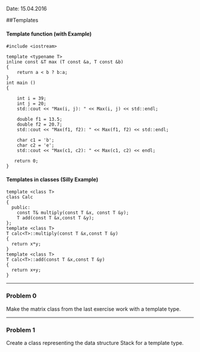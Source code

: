 Date: 15.04.2016

##Templates  

#### Template function (with Example) 

```
#include <iostream>

template <typename T>
inline const &T max (T const &a, T const &b) 
{ 
    return a < b ? b:a; 
} 
int main ()
{
 
    int i = 39;
    int j = 20;
    std::cout << "Max(i, j): " << Max(i, j) << std::endl; 

    double f1 = 13.5; 
    double f2 = 20.7; 
    std::cout << "Max(f1, f2): " << Max(f1, f2) << std::endl; 

    char c1 = 'b'; 
    char c2 = 'e'; 
    std::cout << "Max(c1, c2): " << Max(c1, c2) << endl; 

   return 0;
}
```

#### Templates in classes  (Silly Example)
```
template <class T> 
class Calc
{
  public:
    const T& multiply(const T &x, const T &y);
    T add(const T &x,const T &y);
};
template <class T> 
T calc<T>::multiply(const T &x,const T &y)
{
  return x*y;
}
template <class T> 
T calc<T>::add(const T &x,const T &y)
{
  return x+y;
}
```
---

### Problem 0

Make the matrix class from the last exercise work with a template type.

---

### Problem 1

Create a class representing the data structure Stack for a template type.
